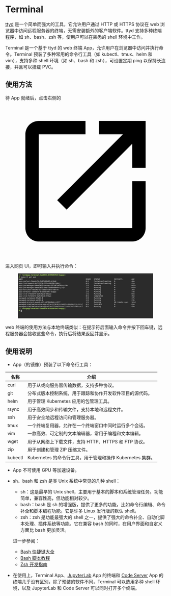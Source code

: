 # Terminal

<a target="_blank" rel="noopener noreferrer" href="https://github.com/tsl0922/ttyd">ttyd</a> 是一个简单而强大的工具，它允许用户通过 HTTP 或 HTTPS 协议在 web 浏览器中访问远程服务器的终端，无需安装额外的客户端软件。ttyd 支持多种终端程序，如 sh、bash、zsh 等，使用户可以在熟悉的 shell 环境中工作。

Terminal 是一个基于 ttyd 的 web 终端 App，允许用户在浏览器中访问并执行命令。Terminal 预装了多种常用的命令行工具（如 kubectl、tmux、helm 和 vim），支持多种 shell 环境（如 sh、bash 和 zsh），可设置定期 ping 以保持长连接，并且可以挂载 PVC。

## 使用方法

待 App 就绪后，点击右侧的 <span class="twemoji"><svg class="MuiSvgIcon-root MuiSvgIcon-colorPrimary MuiSvgIcon-fontSizeMedium css-jxtyyz" focusable="false" aria-hidden="true" viewBox="0 0 24 24" data-testid="OpenInNewIcon"><path d="M19 19H5V5h7V3H5c-1.11 0-2 .9-2 2v14c0 1.1.89 2 2 2h14c1.1 0 2-.9 2-2v-7h-2zM14 3v2h3.59l-9.83 9.83 1.41 1.41L19 6.41V10h2V3z"></path></svg></span> 进入网页 UI，即可输入并执行命令：

<figure class="screenshot">
  <img alt="ui-terminal" src="../assets/app/terminal/terminal.png" />
</figure>

web 终端的使用方法与本地终端类似：在提示符后面输入命令并按下回车键，远程服务器会接收这些命令，执行后将结果返回并显示。

## 使用说明

* App（的镜像）预装了以下命令行工具：

| 名称    | 介绍                                                      |
| ------- | --------------------------------------------------------- |
| curl    | 用于从或向服务器传输数据，支持多种协议。                  |
| git     | 分布式版本控制系统，用于跟踪和协作开发软件项目的源代码。  |
| helm    | 用于管理 Kubernetes 应用的包管理工具。                    |
| rsync   | 用于高效同步和传输文件，支持本地和远程文件。              |
| ssh     | 用于安全地远程访问和管理服务器。                          |
| tmux    | 一个终端复用器，允许在一个终端窗口中同时运行多个会话。    |
| vim     | 一款高效、可定制的文本编辑器，常用于编程和文本编辑。      |
| wget    | 用于从网络上下载文件，支持 HTTP、HTTPS 和 FTP 协议。      |
| zip     | 用于创建和管理 ZIP 压缩文件。                             |
| kubectl | Kubernetes 的命令行工具，用于管理和操作 Kubernetes 集群。 |

* App 不可使用 GPU 等加速设备。
* sh、bash 和 zsh 是类 Unix 系统中常见的几种 shell：

    * sh：这是最早的 Unix shell，主要用于基本的脚本和系统管理任务。功能简单，兼容性高，但功能相对较少。
    * bash：bash 是 sh 的增强版，提供了更多的功能，比如命令行编辑、命令补全和脚本编程功能。它是许多 Linux 发行版的默认 shell。
    * zsh：zsh 是功能最强大的 shell 之一，提供了强大的命令补全、自动化脚本处理、插件系统等功能。它在兼容 bash 的同时，在用户界面和自定义方面比 bash 更加灵活。

    进一步参阅：

    * <a target="_blank" rel="noopener noreferrer" href="https://www.runoob.com/w3cnote/bash-shortcut.html">Bash 快捷键大全</a>
    * <a target="_blank" rel="noopener noreferrer" href="https://wangdoc.com/bash/">Bash 脚本教程</a>
    * <a target="_blank" rel="noopener noreferrer" href="https://zshguide.readthedocs.io">Zsh 开发指南</a>

* 在使用上，Terminal App、[JupyterLab](./jupyterlab.md) App 的终端和 [Code Server](./codeserver.md) App 的终端几乎没有区别，除了预装的软件不同，Terminal 可以选用多种 shell 环境，以及 JupyterLab 和 Code Server 可以同时打开多个终端。
